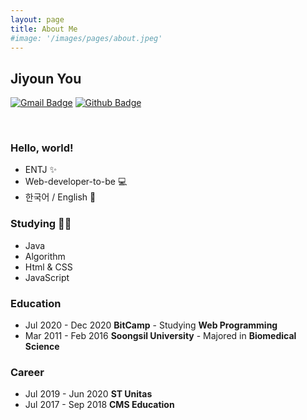 ```yaml
---
layout: page
title: About Me
#image: '/images/pages/about.jpeg'
---
```


## Jiyoun You

[![Gmail Badge](https://img.shields.io/badge/Gmail-d14836?style=flat-square&logo=Gmail&logoColor=white&link=mailto:younny418@gmail.com)](mailto:younny418@gmail.com)
[![Github Badge](https://img.shields.io/badge/-Github-black?style=flat-square&logo=0E9648&link=https://github.com/jiyounyou/)](https://github.com/jiyounyou)

<br>  

### Hello, world!  
- ENTJ ✨
- Web-developer-to-be 💻
- 한국어 / English 💬 

### Studying ✍🏻
- Java
- Algorithm
- Html & CSS
- JavaScript

### Education
- Jul 2020 - Dec 2020 **BitCamp** - Studying **Web Programming**
- Mar 2011 - Feb 2016 **Soongsil University** - Majored in **Biomedical Science**  

### Career
- Jul 2019 - Jun 2020 **ST Unitas**
- Jul 2017 - Sep 2018 **CMS Education**
